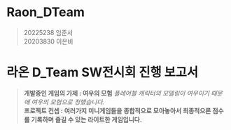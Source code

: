 # Raon_DTeam
> 20225238 임준서  
> 20203830 이은비  
# 라온 D_Team SW전시회 진행 보고서
> __개발중인 게임의 가제 : 여우의 모험__
> *플레어블 캐릭터의 모델링이 여우이기 때문에 여우의 모험으로 정했습니다.*  
> __프로젝트 컨셉 : 여러가지 미니게임들을 종합적으로 모아놓아서 최종적으론 점수를 기록하며 즐길 수 있는 라이트한 게임입니다.__
